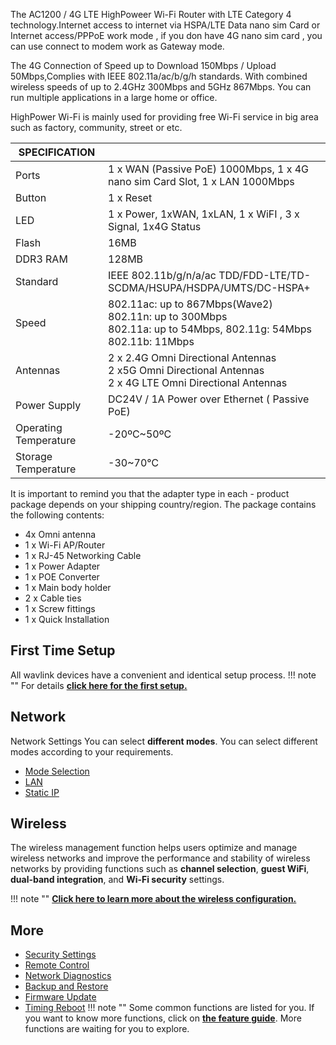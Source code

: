 The AC1200 / 4G LTE HighPoweer Wi-Fi Router  with LTE Category 4 technology.Internet access to internet via HSPA/LTE Data nano sim Card or Internet access/PPPoE work mode , if you don have 4G nano sim card , you can use connect to modem work as Gateway mode. 

The 4G Connection of Speed  up to Download 150Mbps  /  Upload 50Mbps,Complies with IEEE 802.11a/ac/b/g/h standards.  With combined wireless speeds of up to 2.4GHz 300Mbps and 5GHz 867Mbps. You can run multiple applications in a large home or office. 

HighPower Wi-Fi is mainly used for providing free Wi-Fi service in big area such as factory, community, street or etc.

 
 
| SPECIFICATION |											   | 
| ------------ | -------------------------------------------- |  
| Ports         | 1 x WAN (Passive PoE) 1000Mbps, 1 x 4G nano sim Card Slot, 1 x LAN 1000Mbps  | 
| Button	    | 1 x Reset     | 
| LED	        | 1 x Power, 1xWAN, 1xLAN, 1 x WiFI , 3 x Signal, 1x4G Status	| 
| Flash			| 16MB |
| DDR3 RAM		| 128MB |
| Standard		| IEEE 802.11b/g/n/a/ac TDD/FDD-LTE/TD-SCDMA/HSUPA/HSDPA/UMTS/DC-HSPA+ |
| Speed | 802.11ac: up to 867Mbps(Wave2)<br>802.11n: up to 300Mbps<br>802.11a: up to 54Mbps, 802.11g: 54Mbps<br>802.11b: 11Mbps |
| Antennas | 2 x 2.4G  Omni Directional Antennas<br>2 x5G Omni Directional Antennas<br>2 x 4G LTE Omni Directional Antennas  |
| Power Supply | DC24V / 1A  Power over Ethernet ( Passive PoE) |
| Operating Temperature 	| -20ºC~50ºC |
| Storage Temperature | -30~70℃ |


It is important to remind you that the adapter type in each - product package depends on your shipping country/region.
The package contains the following contents:

- 4x Omni antenna
- 1 x Wi-Fi AP/Router
- 1 x RJ-45 Networking Cable
- 1 x Power Adapter
- 1 x POE Converter
- 1 x Main body holder
- 2 x Cable ties
- 1 x Screw fittings
- 1 x Quick Installation
 
 
 
## First Time Setup
All wavlink devices have a convenient and identical setup process. 
!!! note ""
	For details __[click here for the first setup.](/FAQ/4GLTE-First_time_setup/)__



## Network
Network Settings You can select __different  modes__. You can select different  modes according to your requirements.

- [Mode Selection](/FAQ/Instructions_on_WAN_Mode_Selection_of_4G_LTE/)
- [LAN](/feature_guide/repeaterap_lan/)
- [Static IP](/feature_guide/repeaterap_staticip/)


## Wireless
The wireless management function helps users optimize and manage wireless networks and improve the performance and stability of wireless networks by providing functions such as __channel selection__, __guest WiFi__, __dual-band integration__, and __Wi-Fi security__ settings.

!!! note ""
	__[Click here to learn more about the wireless configuration.](/feature_guide/repeaterap_wireless/)__

	
## More
- [Security Settings](/feature_guide/repeaterap_security/)
- [Remote Control](/feature_guide/repeaterap_remotecontrol/)
- [Network Diagnostics](/feature_guide/repeaterap_networkdiagnostics/)
- [Backup and Restore](/feature_guide/repeaterap_backup/)
- [Firmware Update](/feature_guide/repeaterap_firmware/)
- [Timing Reboot](/feature_guide/repeaterap_timing/)
!!! note ""
	Some common functions are listed for you. If you want to know more functions, click on __[the feature guide](/feature_guide/)__. More functions are waiting for you to explore.

 
 
 
 
 
